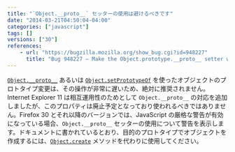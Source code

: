 ```yaml
---
title: "`Object.__proto__` セッターの使用は避けるべきです"
date: "2014-03-21T04:50:04-04:00"
categories: ["javascript"]
tags: []
versions: ["30"]
references:
    - url: "https://bugzilla.mozilla.org/show_bug.cgi?id=948227"
      title: "Bug 948227 – Make the Object.prototype.__proto__ setter warn about perf impact when used, and suggest alternatives"
---
```

[`Object.__proto__`](https://developer.mozilla.org/docs/Web/JavaScript/Reference/Global_Objects/Object/proto) あるいは [`Object.setPrototypeOf`](https://developer.mozilla.org/docs/Web/JavaScript/Reference/Global_Objects/Object/setPrototypeOf) を使ったオブジェクトのプロトタイプ変更は、その操作が非常に遅いため、絶対に推奨されません。Internet Explorer 11 は相互運用性のためとして `Object.__proto__` の対応を追加しましたが、このプロパティは廃止予定となっており使われるべきではありません。Firefox 30 とそれ以降のバージョンでは、JavaScript の厳格な警告が有効になっている場合、`Object.__proto__` セッターの使用について警告を表示します。ドキュメントに書かれているとおり、目的のプロトタイプでオブジェクトを作成するには、[`Object.create`](https://developer.mozilla.org/docs/Web/JavaScript/Reference/Global_Objects/Object/create) メソッドを代わりに使用してください。
